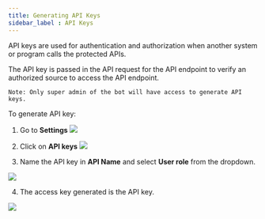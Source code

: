 ```yaml
---
title: Generating API Keys
sidebar_label : API Keys
---
```


API keys are used for authentication and authorization when another system or program calls the protected APIs. 

The API key is passed in the API request for the API endpoint to verify an authorized source to access the API endpoint.

`Note: Only super admin of the bot will have access to generate API keys.`

To generate API key:

1. Go to **Settings**
![](https://i.imgur.com/Ot05fsv.png)

2. Click on **API keys**
 ![](https://i.imgur.com/Ju7Uc9E.png)
 
3. Name the API key in **API Name** and select **User role** from the dropdown.

![](https://i.imgur.com/nWKurJi.png)

4. The access key generated is the API key.

![](https://i.imgur.com/c9dJ5oM.png)
